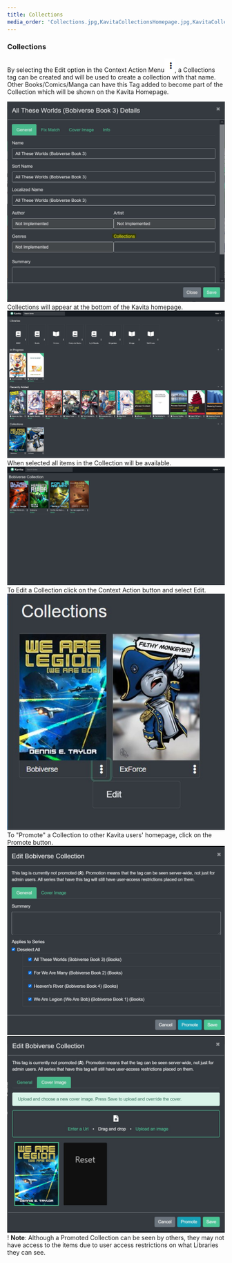 ```yaml
---
title: Collections
media_order: 'Collections.jpg,KavitaCollectionsHomepage.jpg,KavitaCollectionActionSelect.jpg,KavitaCollectionSelected.jpg,Kavita Context Action Menu.png,kavita_Collections_Edit_General.jpg,kavita_Collections_Edit_CoverImage.jpg,kavita_Collections_Edit.jpg,kavita_Collections_page.jpg,kavita_homepage_Collections.jpg,kavita_homepage_Collections_select.jpg'
---
```


### Collections

By selecting the Edit option in the Context Action Menu![Kavita%20Context%20Action%20Menu](Kavita%20Context%20Action%20Menu.png "Kavita%20Context%20Action%20Menu"), a Collections tag can be created and will be used to create a collection with that name. Other Books/Comics/Manga can have this Tag added to become part of the Collection which will be shown on the Kavita Homepage.

![Collections](Collections.jpg "Collections")
Collections will appear at the bottom of the Kavita homepage. 
![kavita_homepage_Collections](kavita_homepage_Collections.jpg "kavita_homepage_Collections")
When selected all items in the Collection will be available.
![KavitaCollectionSelected](KavitaCollectionSelected.jpg "KavitaCollectionSelected")
To Edit a Collection click on the Context Action button and select Edit.
![kavita_Collections_Edit](kavita_Collections_Edit.jpg "kavita_Collections_Edit")
To "Promote" a Collection to other Kavita users' homepage, click on the Promote button.
![kavita_Collections_Edit_General](kavita_Collections_Edit_General.jpg "kavita_Collections_Edit_General")
![kavita_Collections_Edit_CoverImage](kavita_Collections_Edit_CoverImage.jpg "kavita_Collections_Edit_CoverImage")
! **Note**: Although a Promoted Collection can be seen by others, they may not have access to the items due to user access restrictions on what Libraries they can see.